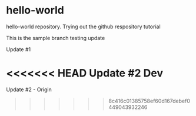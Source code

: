 # hello-world
hello-world repository. Trying out the github respository tutorial

This is the sample branch testing update

Update #1

<<<<<<< HEAD
Update #2 Dev
=======
Update #2 - Origin
>>>>>>> 8c416c01385758ef60d167debef0449043932246
